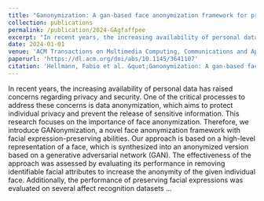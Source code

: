 ```yaml
---
title: "Ganonymization: A gan-based face anonymization framework for preserving emotional expressions"
collection: publications
permalink: /publication/2024-GAgfaffpee
excerpt: "In recent years, the increasing availability of personal data has raised concerns regarding privacy and security. One of the critical processes to address these concerns is data anonymization, which aims to protect individual privacy and prevent the release of sensitive information. This research focuses on the importance of face anonymization. Therefore, we introduce GANonymization, a novel face anonymization framework with facial expression-preserving abilities [...]"
date: 2024-01-01
venue: 'ACM Transactions on Multimedia Computing, Communications and Applications'
paperurl: 'https://dl.acm.org/doi/abs/10.1145/3641107'
citation: 'Hellmann, Fabio et al. &quot;Ganonymization: A gan-based face anonymization framework for preserving emotional expressions.&quot; ACM Transactions on Multimedia Computing, Communications and Applications. ACM, 2024'
---
```

In recent years, the increasing availability of personal data has raised concerns regarding privacy and security. One of the critical processes to address these concerns is data anonymization, which aims to protect individual privacy and prevent the release of sensitive information. This research focuses on the importance of face anonymization. Therefore, we introduce GANonymization, a novel face anonymization framework with facial expression-preserving abilities. Our approach is based on a high-level representation of a face, which is synthesized into an anonymized version based on a generative adversarial network (GAN). The effectiveness of the approach was assessed by evaluating its performance in removing identifiable facial attributes to increase the anonymity of the given individual face. Additionally, the performance of preserving facial expressions was evaluated on several affect recognition datasets ...

